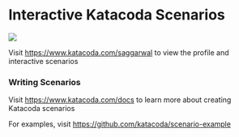 # Interactive Katacoda Scenarios

[![](http://shields.katacoda.com/katacoda/saggarwal/count.svg)](https://www.katacoda.com/saggarwal "Get your profile on Katacoda.com")

Visit https://www.katacoda.com/saggarwal to view the profile and interactive scenarios

### Writing Scenarios
Visit https://www.katacoda.com/docs to learn more about creating Katacoda scenarios

For examples, visit https://github.com/katacoda/scenario-example
